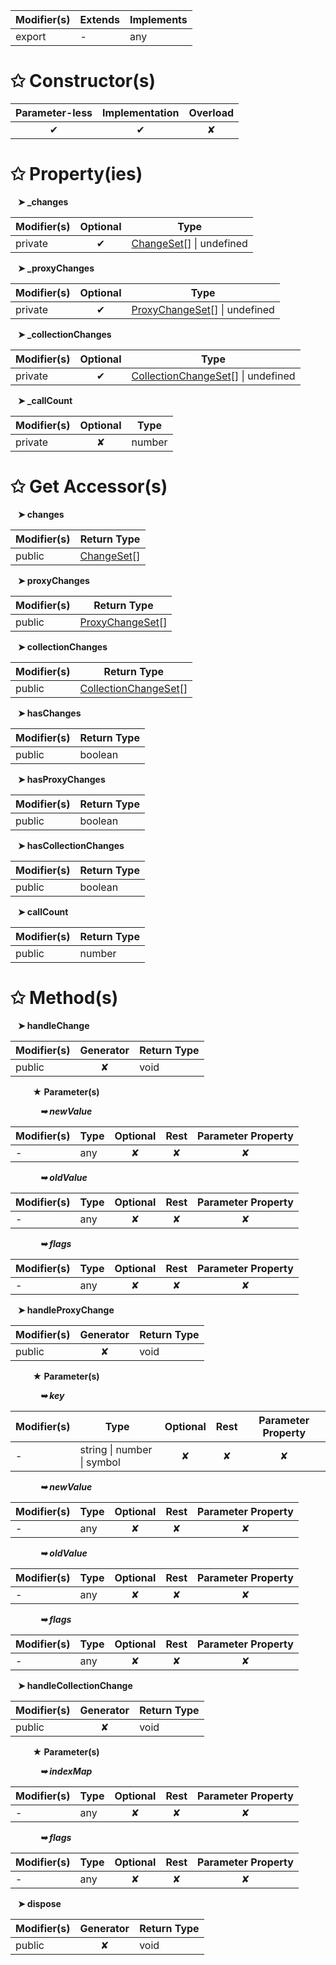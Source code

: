 | Modifier(s)                            | Extends                      | Implements                                    |
|----------------------------------------|------------------------------|-----------------------------------------------|
| export | - | any |

# &#10025; Constructor(s)

| Parameter-less                         | Implementation                          | Overload                          |
|:--------------------------------------:|:---------------------------------------:|:---------------------------------:|
| ✔ | ✔ | ✘ |

# &#10025; Property(ies)

&nbsp;&nbsp; **&#10148; &#95;changes**

| Modifier(s)                               | Optional                           | Type                         |
|-------------------------------------------|:----------------------------------:|------------------------------|
| private | ✔ | [ChangeSet](/testing/class/mocks/changeset.md)[] &#124; undefined |

&nbsp;&nbsp; **&#10148; &#95;proxyChanges**

| Modifier(s)                               | Optional                           | Type                         |
|-------------------------------------------|:----------------------------------:|------------------------------|
| private | ✔ | [ProxyChangeSet](/testing/class/mocks/proxychangeset.md)[] &#124; undefined |

&nbsp;&nbsp; **&#10148; &#95;collectionChanges**

| Modifier(s)                               | Optional                           | Type                         |
|-------------------------------------------|:----------------------------------:|------------------------------|
| private | ✔ | [CollectionChangeSet](/testing/class/mocks/collectionchangeset.md)[] &#124; undefined |

&nbsp;&nbsp; **&#10148; &#95;callCount**

| Modifier(s)                               | Optional                           | Type                         |
|-------------------------------------------|:----------------------------------:|------------------------------|
| private | ✘ | number |

# &#10025; Get Accessor(s)

&nbsp;&nbsp; **&#10148; changes**

| Modifier(s)                              | Return Type                       |
|------------------------------------------|-----------------------------------|
| public | [ChangeSet](/testing/class/mocks/changeset.md)[] |

&nbsp;&nbsp; **&#10148; proxyChanges**

| Modifier(s)                              | Return Type                       |
|------------------------------------------|-----------------------------------|
| public | [ProxyChangeSet](/testing/class/mocks/proxychangeset.md)[] |

&nbsp;&nbsp; **&#10148; collectionChanges**

| Modifier(s)                              | Return Type                       |
|------------------------------------------|-----------------------------------|
| public | [CollectionChangeSet](/testing/class/mocks/collectionchangeset.md)[] |

&nbsp;&nbsp; **&#10148; hasChanges**

| Modifier(s)                              | Return Type                       |
|------------------------------------------|-----------------------------------|
| public | boolean |

&nbsp;&nbsp; **&#10148; hasProxyChanges**

| Modifier(s)                              | Return Type                       |
|------------------------------------------|-----------------------------------|
| public | boolean |

&nbsp;&nbsp; **&#10148; hasCollectionChanges**

| Modifier(s)                              | Return Type                       |
|------------------------------------------|-----------------------------------|
| public | boolean |

&nbsp;&nbsp; **&#10148; callCount**

| Modifier(s)                              | Return Type                       |
|------------------------------------------|-----------------------------------|
| public | number |

# &#10025; Method(s)

&nbsp;&nbsp; **&#10148; handleChange**

| Modifier(s)                              | Generator                          | Return Type                       |
|------------------------------------------|:----------------------------------:|-----------------------------------|
| public | ✘ | void |

&nbsp;&nbsp;&nbsp;&nbsp;&nbsp;&nbsp;&nbsp;&nbsp; **&#9733; Parameter(s)**

&nbsp;&nbsp;&nbsp;&nbsp;&nbsp;&nbsp;&nbsp;&nbsp;&nbsp;&nbsp;&nbsp; _**&#10149; newValue**_

| Modifier(s)                              | Type                        | Optional                           | Rest                          | Parameter Property                          |
|------------------------------------------|-----------------------------|:----------------------------------:|:-----------------------------:|:-------------------------------------------:|
| - | any | ✘  | ✘ | ✘ |

&nbsp;&nbsp;&nbsp;&nbsp;&nbsp;&nbsp;&nbsp;&nbsp;&nbsp;&nbsp;&nbsp; _**&#10149; oldValue**_

| Modifier(s)                              | Type                        | Optional                           | Rest                          | Parameter Property                          |
|------------------------------------------|-----------------------------|:----------------------------------:|:-----------------------------:|:-------------------------------------------:|
| - | any | ✘  | ✘ | ✘ |

&nbsp;&nbsp;&nbsp;&nbsp;&nbsp;&nbsp;&nbsp;&nbsp;&nbsp;&nbsp;&nbsp; _**&#10149; flags**_

| Modifier(s)                              | Type                        | Optional                           | Rest                          | Parameter Property                          |
|------------------------------------------|-----------------------------|:----------------------------------:|:-----------------------------:|:-------------------------------------------:|
| - | any | ✘  | ✘ | ✘ |

&nbsp;&nbsp; **&#10148; handleProxyChange**

| Modifier(s)                              | Generator                          | Return Type                       |
|------------------------------------------|:----------------------------------:|-----------------------------------|
| public | ✘ | void |

&nbsp;&nbsp;&nbsp;&nbsp;&nbsp;&nbsp;&nbsp;&nbsp; **&#9733; Parameter(s)**

&nbsp;&nbsp;&nbsp;&nbsp;&nbsp;&nbsp;&nbsp;&nbsp;&nbsp;&nbsp;&nbsp; _**&#10149; key**_

| Modifier(s)                              | Type                        | Optional                           | Rest                          | Parameter Property                          |
|------------------------------------------|-----------------------------|:----------------------------------:|:-----------------------------:|:-------------------------------------------:|
| - | string &#124; number &#124; symbol | ✘  | ✘ | ✘ |

&nbsp;&nbsp;&nbsp;&nbsp;&nbsp;&nbsp;&nbsp;&nbsp;&nbsp;&nbsp;&nbsp; _**&#10149; newValue**_

| Modifier(s)                              | Type                        | Optional                           | Rest                          | Parameter Property                          |
|------------------------------------------|-----------------------------|:----------------------------------:|:-----------------------------:|:-------------------------------------------:|
| - | any | ✘  | ✘ | ✘ |

&nbsp;&nbsp;&nbsp;&nbsp;&nbsp;&nbsp;&nbsp;&nbsp;&nbsp;&nbsp;&nbsp; _**&#10149; oldValue**_

| Modifier(s)                              | Type                        | Optional                           | Rest                          | Parameter Property                          |
|------------------------------------------|-----------------------------|:----------------------------------:|:-----------------------------:|:-------------------------------------------:|
| - | any | ✘  | ✘ | ✘ |

&nbsp;&nbsp;&nbsp;&nbsp;&nbsp;&nbsp;&nbsp;&nbsp;&nbsp;&nbsp;&nbsp; _**&#10149; flags**_

| Modifier(s)                              | Type                        | Optional                           | Rest                          | Parameter Property                          |
|------------------------------------------|-----------------------------|:----------------------------------:|:-----------------------------:|:-------------------------------------------:|
| - | any | ✘  | ✘ | ✘ |

&nbsp;&nbsp; **&#10148; handleCollectionChange**

| Modifier(s)                              | Generator                          | Return Type                       |
|------------------------------------------|:----------------------------------:|-----------------------------------|
| public | ✘ | void |

&nbsp;&nbsp;&nbsp;&nbsp;&nbsp;&nbsp;&nbsp;&nbsp; **&#9733; Parameter(s)**

&nbsp;&nbsp;&nbsp;&nbsp;&nbsp;&nbsp;&nbsp;&nbsp;&nbsp;&nbsp;&nbsp; _**&#10149; indexMap**_

| Modifier(s)                              | Type                        | Optional                           | Rest                          | Parameter Property                          |
|------------------------------------------|-----------------------------|:----------------------------------:|:-----------------------------:|:-------------------------------------------:|
| - | any | ✘  | ✘ | ✘ |

&nbsp;&nbsp;&nbsp;&nbsp;&nbsp;&nbsp;&nbsp;&nbsp;&nbsp;&nbsp;&nbsp; _**&#10149; flags**_

| Modifier(s)                              | Type                        | Optional                           | Rest                          | Parameter Property                          |
|------------------------------------------|-----------------------------|:----------------------------------:|:-----------------------------:|:-------------------------------------------:|
| - | any | ✘  | ✘ | ✘ |

&nbsp;&nbsp; **&#10148; dispose**

| Modifier(s)                              | Generator                          | Return Type                       |
|------------------------------------------|:----------------------------------:|-----------------------------------|
| public | ✘ | void |